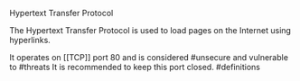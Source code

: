 Hypertext Transfer Protocol

The Hypertext Transfer Protocol is used to load pages on the Internet using hyperlinks.

It operates on [[TCP]] port 80 and is considered #unsecure and vulnerable to #threats 
It is recommended to keep this port closed. #definitions 